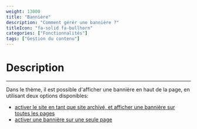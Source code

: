 ```yaml
---
weight: 13000
title: "Bannière"
description: "Comment gérér une bannière ?"
titleIcon: "fa-solid fa-bullhorn"
categories: ["Fonctionnalités"]
tags: ["Gestion du contenu"]
---
```


# Description
---

Dans le thème, il est possible d'afficher une bannière en haut de la page, en utilisant deux options disponibles:
* [activer le site en tant que site archivé, et afficher une bannière sur toutes les pages](/functionalities/banner/global)
* [activer une bannière sur une seule page](/functionalities/banner/single)
